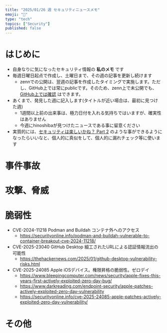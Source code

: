 ```yaml
---
title: "2025/01/26 週 セキュリティニュースメモ"
emoji: "🔖"
type: "tech"
topics: ["Security"]
published: false
---
```


# はじめに
* 自身なりに気になったセキュリティ情報の **私のメモ** です
* 毎週日曜日起点で作成し、土曜日まで、その週の記事を更新し続けます
    * zennでの公開は、翌週の記事を作成したタイミングで実施します。ただし、GitHub上では常にpublicです。そのため、zenn上で未公開でも、[GitHub上では確認](https://github.com/hinoshiba/zenn.dev/tree/main/articles) はできます。
* あくまで、発見した週に記入します(タイトルが近い場合は、最初に見つけた週)
    * 1週間以上前の出来事は、極力日付を入れる気持ちではいますが、確実性はありません
    * 今週にhinoshibaが見つけたニュースである事に留意ください
* 実質的には、[セキュリティは楽しいかね？ Part 2](https://negi.hatenablog.com/) のような事ができるようになったらいいなと、個人的に真似をして、個人的に漏れチェック等に使います

# 事件事故

# 攻撃、脅威

# 脆弱性

* CVE-2024-11218 Podman and Buildah コンテナ外へのアクセス
    * https://securityonline.info/podman-and-buildah-vulnerable-to-container-breakout-cve-2024-11218/
* CVE-2025-23040 GitHub Desktop 細工されたURLによる認証情報流出の可能性
    * https://thehackernews.com/2025/01/github-desktop-vulnerability-risks.html
* CVE-2025-24085 Apple iOSデバイス。権限昇格の脆弱性。ゼロデイ
    * https://www.bleepingcomputer.com/news/security/apple-fixes-this-years-first-actively-exploited-zero-day-bug/
    * https://www.darkreading.com/endpoint-security/apple-patches-actively-exploited-zero-day-vulnerability
    * https://securityonline.info/cve-2025-24085-apple-patches-actively-exploited-zero-day-vulnerability/


# その他
